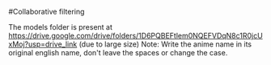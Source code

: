 #Collaborative filtering


The models folder is present at https://drive.google.com/drive/folders/1D6PQBEFtlem0NQEFVDqN8c1R0jcUxMoj?usp=drive_link  (due to large size) 
Note: Write the anime name in its original english name, don't leave the spaces or change the case.
